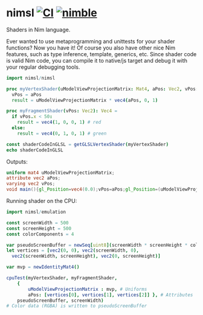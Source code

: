 # nimsl [![CI](https://github.com/yglukhov/nimsl/actions/workflows/test.yml/badge.svg?branch=master)](https://github.com/yglukhov/nimsl/actions?query=branch%3Amaster) [![nimble](https://img.shields.io/badge/nimble-black?logo=nim&style=flat&labelColor=171921&color=%23f3d400)](https://nimble.directory/pkg/nimsl)
Shaders in Nim language.

Ever wanted to use metaprogramming and unittests for your shader functions? Now you have it! Of course you also have other nice Nim features, such as type inference, template, generics, etc. Since shader code is valid Nim code, you can compile it to native/js target and debug it with your regular debugging tools.

```nim
import nimsl/nimsl

proc myVertexShader(uModelViewProjectionMatrix: Mat4, aPos: Vec2, vPos: var Vec2): Vec4 =
  vPos = aPos
  result = uModelViewProjectionMatrix * vec4(aPos, 0, 1)

proc myFragmentShader(vPos: Vec2): Vec4 =
  if vPos.x < 50:
    result = vec4(1, 0, 0, 1) # red
  else:
    result = vec4(0, 1, 0, 1) # green

const shaderCodeInGLSL = getGLSLVertexShader(myVertexShader)
echo shaderCodeInGLSL
```
Outputs:
```glsl
uniform mat4 uModelViewProjectionMatrix;
attribute vec2 aPos;
varying vec2 vPos;
void main(){gl_Position=vec4(0.0);vPos=aPos;gl_Position=(uModelViewProjectionMatrix*vec4(aPos,0.0,1.0));}
```

Running shader on the CPU:
```nim
import nimsl/emulation

const screenWidth = 500
const screenHeight = 500
const colorComponents = 4

var pseudoScreenBuffer = newSeq[uint8](screenWidth * screenHeight * colorComponents)
let vertices = [vec2(0, 0), vec2(screenWidth, 0),
  vec2(screenWidth, screenHeight), vec2(0, screenHeight)]

var mvp = newIdentityMat4()

cpuTest(myVertexShader, myFragmentShader,
    {
        uModelViewProjectionMatrix : mvp, # Uniforms
        aPos: [vertices[0], vertices[1], vertices[2]] }, # Attributes
    pseudoScreenBuffer, screenWidth)
# Color data (RGBA) is written to pseudoScreenBuffer
```
